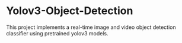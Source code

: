# Yolov3-Object-Detection
This project implements a real-time image and video object detection classifier using pretrained yolov3 models.
